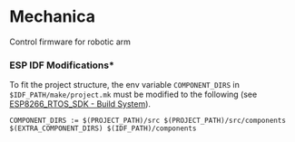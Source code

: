 # Mechanica

Control firmware for robotic arm



### ESP IDF Modifications*

To fit the project structure, the env variable `COMPONENT_DIRS` in `$IDF_PATH/make/project.mk` must be modified to the following (see [ESP8266_RTOS_SDK - Build System](https://docs.espressif.com/projects/esp8266-rtos-sdk/en/latest/api-guides/build-system.html)). 

```make
COMPONENT_DIRS := $(PROJECT_PATH)/src $(PROJECT_PATH)/src/components $(EXTRA_COMPONENT_DIRS) $(IDF_PATH)/components
```
